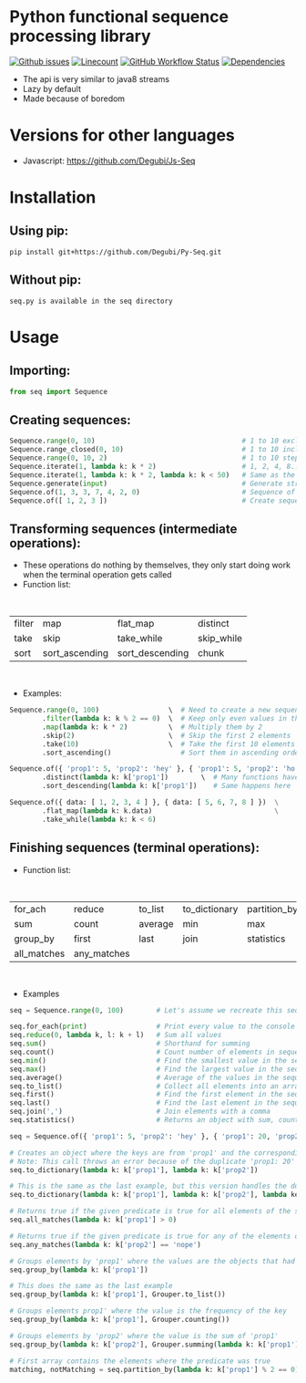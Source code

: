 # Python functional sequence processing library
[![Github issues](https://img.shields.io/github/issues/Degubi/Py-Seq?label=Issues&style=plastic&logo=github)](https://github.com/Degubi/Py-Seq/issues)
[![Linecount](https://img.shields.io/tokei/lines/github/degubi/Py-Seq?label=Total%20Lines&logo=Github&style=plastic)](https://github.com/Degubi/Py-Seq/tree/master/src)
[![GitHub Workflow Status](https://img.shields.io/github/workflow/status/degubi/py-seq/Run%20tests?label=Build&style=plastic&logo=github-actions)](https://github.com/Degubi/Py-Seq/actions)
[![Dependencies](https://img.shields.io/badge/dependencies-none-green.svg?label=Dependencies&style=plastic)](https://github.com/Degubi/Py-Seq/blob/master/setup.py)

- The api is very similar to java8 streams
- Lazy by default
- Made because of boredom

# Versions for other languages
- Javascript: https://github.com/Degubi/Js-Seq

# Installation
## Using pip:

```pip install git+https://github.com/Degubi/Py-Seq.git```
<br>

## Without pip:
```seq.py is available in the seq directory```

# Usage
## Importing:

```python
from seq import Sequence
```
## Creating sequences:
```python
Sequence.range(0, 10)                                    # 1 to 10 excluding 10
Sequence.range_closed(0, 10)                             # 1 to 10 including 10
Sequence.range(0, 10, 2)                                 # 1 to 10 stepping 2, excluding 10
Sequence.iterate(1, lambda k: k * 2)                     # 1, 2, 4, 8.... this sequence is infinite
Sequence.iterate(1, lambda k: k * 2, lambda k: k < 50)   # Same as the last one but taking values less than 50 (same as doing a takeWhile)
Sequence.generate(input)                                 # Generate strings with reading from console
Sequence.of(1, 3, 3, 7, 4, 2, 0)                         # Sequence of elements
Sequence.of([ 1, 2, 3 ])                                 # Create sequence from array
```

## Transforming sequences (intermediate operations):
- These operations do nothing by themselves, they only start doing work when the terminal operation gets called
- Function list:

<br>
<table>
    <tr>
        <td>filter</td>
        <td>map</td>
        <td>flat_map</td>
        <td>distinct</td>
    </tr>
    <tr>
        <td>take</td>
        <td>skip</td>
        <td>take_while</td>
        <td>skip_while</td>
    </tr>
    <tr>
        <td>sort</td>
        <td>sort_ascending</td>
        <td>sort_descending</td>
        <td>chunk</td>
    </tr>
</table>
<br>

- Examples:

```python
Sequence.range(0, 100)                 \  # Need to create a new sequence with every new pipeline
        .filter(lambda k: k % 2 == 0)  \  # Keep only even values in the sequence
        .map(lambda k: k * 2)          \  # Multiply them by 2
        .skip(2)                       \  # Skip the first 2 elements
        .take(10)                      \  # Take the first 10 elements only
        .sort_ascending()                 # Sort them in ascending order

Sequence.of({ 'prop1': 5, 'prop2': 'hey' }, { 'prop1': 5, 'prop2': 'ho'}, { 'prop1': 20, 'prop2': 'hi' }) \
        .distinct(lambda k: k['prop1'])        \  # Many functions have key selecting overloads, default is always identity
        .sort_descending(lambda k: k['prop1'])    # Same happens here

Sequence.of({ data: [ 1, 2, 3, 4 ] }, { data: [ 5, 6, 7, 8 ] })  \
        .flat_map(lambda k: k.data)                              \
        .take_while(lambda k: k < 6)
```

## Finishing sequences (terminal operations):
- Function list:

<br>
<table>
    <tr>
        <td>for_ach</td>
        <td>reduce</td>
        <td>to_list</td>
        <td>to_dictionary</td>
        <td>partition_by</td>
    </tr>
    <tr>
        <td>sum</td>
        <td>count</td>
        <td>average</td>
        <td>min</td>
        <td>max</td>
    </tr>
    <tr>
        <td>group_by</td>
        <td>first</td>
        <td>last</td>
        <td>join</td>
        <td>statistics</td>
    </tr>
    <tr>
        <td>all_matches</td>
        <td>any_matches</td>
        <td></td>
        <td></td>
        <td></td>
    </tr>
</table>
<br>

- Examples

```python
seq = Sequence.range(0, 100)        # Let's assume we recreate this sequence every time

seq.for_each(print)                 # Print every value to the console
seq.reduce(0, lambda k, l: k + l)   # Sum all values
seq.sum()                           # Shorthand for summing
seq.count()                         # Count number of elements in sequence
seq.min()                           # Find the smallest value in the sequence, has key selector overload
seq.max()                           # Find the largest value in the sequence, has key selector overload
seq.average()                       # Average of the values in the sequence
seq.to_list()                       # Collect all elements into an array
seq.first()                         # Find the first element in the sequence, this returns the element or null
seq.last()                          # Find the last element in the sequence, this returns the element or null
seq.join(',')                       # Join elements with a comma
seq.statistics()                    # Returns an object with sum, count, min, max, average properties

seq = Sequence.of({ 'prop1': 5, 'prop2': 'hey' }, { 'prop1': 20, 'prop2': 'hi' }, { 'prop1': 20, 'prop2': 'hey' })

# Creates an object where the keys are from 'prop1' and the corresponding values are from 'prop2'
# Note: This call throws an error because of the duplicate 'prop1: 20' key
seq.to_dictionary(lambda k: k['prop1'], lambda k: k['prop2'])

# This is the same as the last example, but this version handles the duplicate key problem by keeping the first value
seq.to_dictionary(lambda k: k['prop1'], lambda k: k['prop2'], lambda key, previousValue, currentValue: previousValue)

# Returns true if the given predicate is true for all elements of the sequence
seq.all_matches(lambda k: k['prop1'] > 0)

# Returns true if the given predicate is true for any of the elements of the sequence
seq.any_matches(lambda k: k['prop2'] == 'nope')

# Groups elements by 'prop1' where the values are the objects that had the same key
seq.group_by(lambda k: k['prop1'])

# This does the same as the last example
seq.group_by(lambda k: k['prop1'], Grouper.to_list())

# Groups elements prop1' where the value is the frequency of the key
seq.group_by(lambda k: k['prop1'], Grouper.counting())

# Groups elements by 'prop2' where the value is the sum of 'prop1'
seq.group_by(lambda k: k['prop2'], Grouper.summing(lambda k: k['prop1']))

# First array contains the elements where the predicate was true
matching, notMatching = seq.partition_by(lambda k: k['prop1'] % 2 == 0)
```